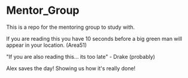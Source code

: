 # Mentor_Group

This is a repo for the mentoring group to study with.  

If you are reading this you have 10 seconds before a big green man will appear in your location. (Area51)

"If you are also reading this... its too late" - Drake (probably)

Alex saves the day!  Showing us how it's really done!
